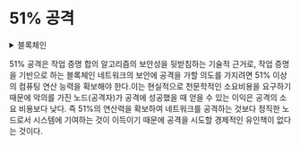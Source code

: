 # 51% 공격

<details>

<summary>블록체인</summary>



</details>

51% 공격은 작업 증명 합의 알고리즘의 보안성을 뒷받침하는 기술적 근거로, 작업 증명을 기반으로 하는 블록체인 네트워크의 보안에 공격을 가할 의도를 가지려면 51% 이상의 컴퓨팅 연산 능력을 확보해야 한다.이는 현실적으로 천문학적인 소요비용을 요구하기 때문에 악의를 가진 노드(공격자)가 공격에 성공했을 때 얻을 수 있는 이익은 공격의 소요 비용보다 낮다. 즉 51%의 연산력을 확보하여 네트워크를 공격하는 것보다 정직한 노드로서 시스템에 기여하는 것이 이득이기 때문에 공격을 시도할 경제적인 유인책이 없다는 것이다.
